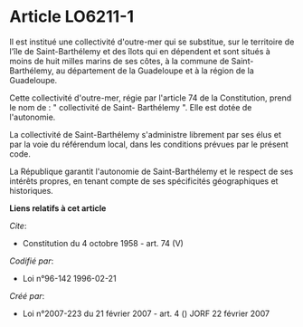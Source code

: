 # Article LO6211-1

Il est institué une collectivité d'outre-mer qui se substitue, sur le territoire de l'île de Saint-Barthélemy et des îlots
qui en dépendent et sont situés à moins de huit milles marins de ses côtes, à la commune de Saint-Barthélemy, au département
de la Guadeloupe et à la région de la Guadeloupe. 

Cette collectivité d'outre-mer, régie par l'article 74 de la Constitution, prend le nom de : " collectivité de Saint-
Barthélemy ". Elle est dotée de l'autonomie. 

La collectivité de Saint-Barthélemy s'administre librement par ses élus et par la voie du référendum local, dans les
conditions prévues par le présent code. 

La République garantit l'autonomie de Saint-Barthélemy et le respect de ses intérêts propres, en tenant compte de ses
spécificités géographiques et historiques.

**Liens relatifs à cet article**

_Cite_:

  - Constitution du 4 octobre 1958 - art. 74 (V)

_Codifié par_:

  - Loi n°96-142 1996-02-21

_Créé par_:

  - Loi n°2007-223 du 21 février 2007 - art. 4 () JORF 22 février 2007
